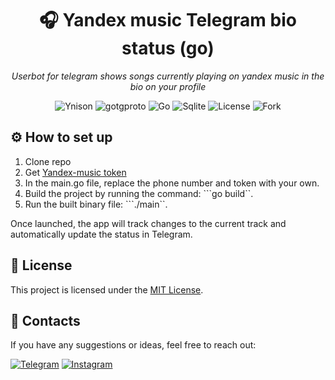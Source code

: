 <h1 align="center">🎧 Yandex music Telegram bio status (go)</h1>
<p align="center"><i>Userbot for telegram shows songs currently playing on yandex music in the bio on your profile</i></p>
<div align="center">
  <img src="https://img.shields.io/badge/Ynison-blue" alt="Ynison">
  <img src="https://img.shields.io/badge/gotgproto-blue" alt="gotgproto">
  <img src="https://img.shields.io/badge/Go-blue" alt="Go">
  <img src="https://img.shields.io/badge/Sqlite-blue" alt="Sqlite">
  <img src="https://img.shields.io/badge/License-MIT-blue" alt="License">
  <img src="https://img.shields.io/badge/Fork-blue" alt="Fork">
</div>

## ⚙️ How to set up

1. Clone repo
3. Get [Yandex-music token](https://yandex-music.readthedocs.io/en/main/token.html)
1. In the main.go file, replace the phone number and token with your own.
2. Build the project by running the command:
   ```go build``.   
3. Run the built binary file:
   ```./main``.
   
Once launched, the app will track changes to the current track and automatically update the status in Telegram.
## 📃 License

This project is licensed under the [MIT License](https://github.com/SFmindMAP/go-Ya.music-tg-status/blob/main/LICENSE).

## 📕 Contacts
If you have any suggestions or ideas, feel free to reach out:

[![Telegram](https://img.shields.io/badge/Telegram-2376FF?style=for-the-badge&labelColor=white&logo=telegram&logoColor=2376FF)](https://t.me/sf_mindmap1)
[![Instagram](https://img.shields.io/badge/instagram-6A962D?style=for-the-badge&labelColor=white&logo=instagram&logoColor=6A962D)](https://www.instagram.com/sleryfink?igsh=YWlsNDl1bGZqZWQ1)
